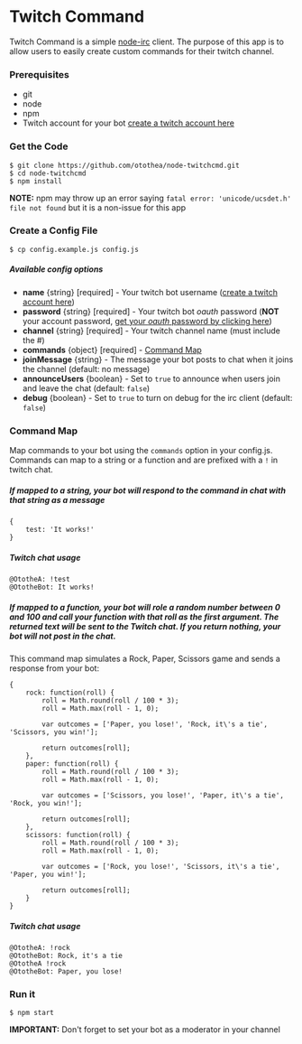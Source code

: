 # Twitch Command

Twitch Command is a simple [node-irc](https://github.com/martynsmith/node-irc) client. The purpose of this app is to allow users to easily create custom commands for their twitch channel.

### Prerequisites

- git
- node
- npm
- Twitch account for your bot [create a twitch account here](https://twitch.tv/signup)

### Get the Code

```
$ git clone https://github.com/otothea/node-twitchcmd.git
$ cd node-twitchcmd
$ npm install
```

**NOTE:** npm may throw up an error saying `fatal error: 'unicode/ucsdet.h' file not found` but it is a non-issue for this app

### Create a Config File

```
$ cp config.example.js config.js
```

##### Available config options

- **name** {string} [required] - Your twitch bot username ([create a twitch account here](https://twitch.tv/signup))
- **password** {string} [required] - Your twitch bot *oauth* password (**NOT** your account password, [get your *oauth* password by clicking here](https://twitchapps/tmi))
- **channel** {string} [required] - Your twitch channel name (must include the #)
- **commands** {object} [required] - [Command Map](#command-map)
- **joinMessage** {string} - The message your bot posts to chat when it joins the channel (default: no message)
- **announceUsers** {boolean} - Set to `true` to announce when users join and leave the chat (default: `false`)
- **debug** {boolean} - Set to `true` to turn on debug for the irc client (default: `false`)

### Command Map

Map commands to your bot using the `commands` option in your config.js. Commands can map to a string or a function and are prefixed with a `!` in twitch chat.

##### If mapped to a string, your bot will respond to the command in chat with that string as a message

```
{
    test: 'It works!'
}
```

##### Twitch chat usage

```
@OtotheA: !test
@OtotheBot: It works!
```

##### If mapped to a function, your bot will role a random number between 0 and 100 and call your function with that roll as the first argument. The returned text will be sent to the Twitch chat. If you return nothing, your bot will not post in the chat.

This command map simulates a Rock, Paper, Scissors game and sends a response from your bot:

```
{
    rock: function(roll) {
        roll = Math.round(roll / 100 * 3);
        roll = Math.max(roll - 1, 0);
 
        var outcomes = ['Paper, you lose!', 'Rock, it\'s a tie', 'Scissors, you win!'];
 
        return outcomes[roll];
    },
    paper: function(roll) {
        roll = Math.round(roll / 100 * 3);
        roll = Math.max(roll - 1, 0);
 
        var outcomes = ['Scissors, you lose!', 'Paper, it\'s a tie', 'Rock, you win!'];
 
        return outcomes[roll];
    },
    scissors: function(roll) {
        roll = Math.round(roll / 100 * 3);
        roll = Math.max(roll - 1, 0);
 
        var outcomes = ['Rock, you lose!', 'Scissors, it\'s a tie', 'Paper, you win!'];
 
        return outcomes[roll];
    }
}
```

##### Twitch chat usage

```
@OtotheA: !rock
@OtotheBot: Rock, it's a tie
@OtotheA !rock
@OtotheBot: Paper, you lose!
```

### Run it

```
$ npm start
```

**IMPORTANT:** Don't forget to set your bot as a moderator in your channel
